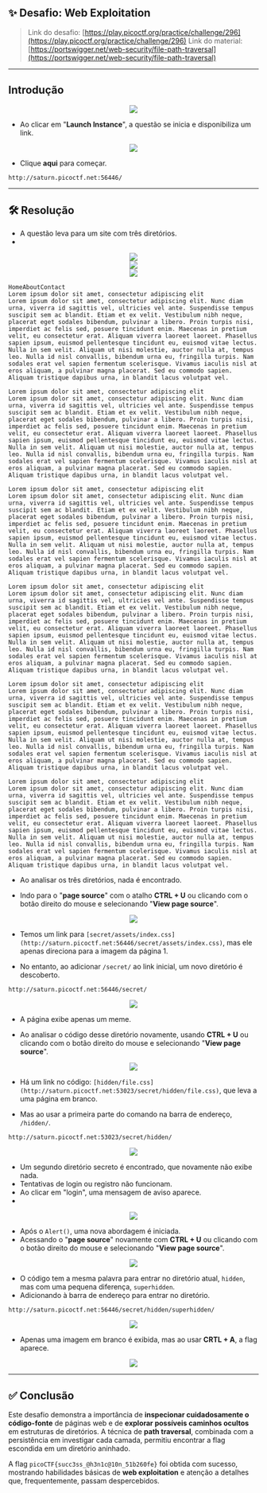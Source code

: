 ## ✨ Desafio: Web Exploitation

> Link do desafio: [https://play.picoctf.org/practice/challenge/296](https://play.picoctf.org/practice/challenge/296) 
> Link do material: [https://portswigger.net/web-security/file-path-traversal](https://portswigger.net/web-security/file-path-traversal)

---

## Introdução


<center><img src= 'Imagens secret/question_not_run.png' ></center>

- Ao clicar em "**Launch Instance**", a questão se inicia e disponibiliza um link.
   

<center><img src= 'Imagens secret/question_start.png' ></center>

- Clique **aqui** para começar.
   

```
http://saturn.picoctf.net:56446/
```

---

## 🛠️ Resolução

- A questão leva para um site com três diretórios.
- 

<center><img src= 'Imagens secret/home.png' ></center> <center><img src= 'Imagens secret/strong.png' ></center><center><img src= 'Imagens secret/latin.png' ></center>

```
HomeAboutContact
Lorem ipsum dolor sit amet, consectetur adipiscing elit
Lorem ipsum dolor sit amet, consectetur adipiscing elit. Nunc diam urna, viverra id sagittis vel, ultricies vel ante. Suspendisse tempus suscipit sem ac blandit. Etiam et ex velit. Vestibulum nibh neque, placerat eget sodales bibendum, pulvinar a libero. Proin turpis nisi, imperdiet ac felis sed, posuere tincidunt enim. Maecenas in pretium velit, eu consectetur erat. Aliquam viverra laoreet laoreet. Phasellus sapien ipsum, euismod pellentesque tincidunt eu, euismod vitae lectus. Nulla in sem velit. Aliquam ut nisi molestie, auctor nulla at, tempus leo. Nulla id nisl convallis, bibendum urna eu, fringilla turpis. Nam sodales erat vel sapien fermentum scelerisque. Vivamus iaculis nisl at eros aliquam, a pulvinar magna placerat. Sed eu commodo sapien. Aliquam tristique dapibus urna, in blandit lacus volutpat vel.

Lorem ipsum dolor sit amet, consectetur adipiscing elit
Lorem ipsum dolor sit amet, consectetur adipiscing elit. Nunc diam urna, viverra id sagittis vel, ultricies vel ante. Suspendisse tempus suscipit sem ac blandit. Etiam et ex velit. Vestibulum nibh neque, placerat eget sodales bibendum, pulvinar a libero. Proin turpis nisi, imperdiet ac felis sed, posuere tincidunt enim. Maecenas in pretium velit, eu consectetur erat. Aliquam viverra laoreet laoreet. Phasellus sapien ipsum, euismod pellentesque tincidunt eu, euismod vitae lectus. Nulla in sem velit. Aliquam ut nisi molestie, auctor nulla at, tempus leo. Nulla id nisl convallis, bibendum urna eu, fringilla turpis. Nam sodales erat vel sapien fermentum scelerisque. Vivamus iaculis nisl at eros aliquam, a pulvinar magna placerat. Sed eu commodo sapien. Aliquam tristique dapibus urna, in blandit lacus volutpat vel.

Lorem ipsum dolor sit amet, consectetur adipiscing elit
Lorem ipsum dolor sit amet, consectetur adipiscing elit. Nunc diam urna, viverra id sagittis vel, ultricies vel ante. Suspendisse tempus suscipit sem ac blandit. Etiam et ex velit. Vestibulum nibh neque, placerat eget sodales bibendum, pulvinar a libero. Proin turpis nisi, imperdiet ac felis sed, posuere tincidunt enim. Maecenas in pretium velit, eu consectetur erat. Aliquam viverra laoreet laoreet. Phasellus sapien ipsum, euismod pellentesque tincidunt eu, euismod vitae lectus. Nulla in sem velit. Aliquam ut nisi molestie, auctor nulla at, tempus leo. Nulla id nisl convallis, bibendum urna eu, fringilla turpis. Nam sodales erat vel sapien fermentum scelerisque. Vivamus iaculis nisl at eros aliquam, a pulvinar magna placerat. Sed eu commodo sapien. Aliquam tristique dapibus urna, in blandit lacus volutpat vel.

Lorem ipsum dolor sit amet, consectetur adipiscing elit
Lorem ipsum dolor sit amet, consectetur adipiscing elit. Nunc diam urna, viverra id sagittis vel, ultricies vel ante. Suspendisse tempus suscipit sem ac blandit. Etiam et ex velit. Vestibulum nibh neque, placerat eget sodales bibendum, pulvinar a libero. Proin turpis nisi, imperdiet ac felis sed, posuere tincidunt enim. Maecenas in pretium velit, eu consectetur erat. Aliquam viverra laoreet laoreet. Phasellus sapien ipsum, euismod pellentesque tincidunt eu, euismod vitae lectus. Nulla in sem velit. Aliquam ut nisi molestie, auctor nulla at, tempus leo. Nulla id nisl convallis, bibendum urna eu, fringilla turpis. Nam sodales erat vel sapien fermentum scelerisque. Vivamus iaculis nisl at eros aliquam, a pulvinar magna placerat. Sed eu commodo sapien. Aliquam tristique dapibus urna, in blandit lacus volutpat vel.

Lorem ipsum dolor sit amet, consectetur adipiscing elit
Lorem ipsum dolor sit amet, consectetur adipiscing elit. Nunc diam urna, viverra id sagittis vel, ultricies vel ante. Suspendisse tempus suscipit sem ac blandit. Etiam et ex velit. Vestibulum nibh neque, placerat eget sodales bibendum, pulvinar a libero. Proin turpis nisi, imperdiet ac felis sed, posuere tincidunt enim. Maecenas in pretium velit, eu consectetur erat. Aliquam viverra laoreet laoreet. Phasellus sapien ipsum, euismod pellentesque tincidunt eu, euismod vitae lectus. Nulla in sem velit. Aliquam ut nisi molestie, auctor nulla at, tempus leo. Nulla id nisl convallis, bibendum urna eu, fringilla turpis. Nam sodales erat vel sapien fermentum scelerisque. Vivamus iaculis nisl at eros aliquam, a pulvinar magna placerat. Sed eu commodo sapien. Aliquam tristique dapibus urna, in blandit lacus volutpat vel.

Lorem ipsum dolor sit amet, consectetur adipiscing elit
Lorem ipsum dolor sit amet, consectetur adipiscing elit. Nunc diam urna, viverra id sagittis vel, ultricies vel ante. Suspendisse tempus suscipit sem ac blandit. Etiam et ex velit. Vestibulum nibh neque, placerat eget sodales bibendum, pulvinar a libero. Proin turpis nisi, imperdiet ac felis sed, posuere tincidunt enim. Maecenas in pretium velit, eu consectetur erat. Aliquam viverra laoreet laoreet. Phasellus sapien ipsum, euismod pellentesque tincidunt eu, euismod vitae lectus. Nulla in sem velit. Aliquam ut nisi molestie, auctor nulla at, tempus leo. Nulla id nisl convallis, bibendum urna eu, fringilla turpis. Nam sodales erat vel sapien fermentum scelerisque. Vivamus iaculis nisl at eros aliquam, a pulvinar magna placerat. Sed eu commodo sapien. Aliquam tristique dapibus urna, in blandit lacus volutpat vel.
```

- Ao analisar os três diretórios, nada é encontrado.
   
- Indo para o "**page source**" com o atalho **CTRL + U** ou clicando com o botão direito do mouse e selecionando "**View page source**".
  

<center><img src= 'Imagens secret/secrets.png' ></center>

- Temos um link para `[secret/assets/index.css](http://saturn.picoctf.net:56446/secret/assets/index.css)`, mas ele apenas direciona para a imagem da página 1.

- No entanto, ao adicionar `/secret/` ao link inicial, um novo diretório é descoberto.    

```
http://saturn.picoctf.net:56446/secret/
```

<center><img src= 'Imagens secret/Pag_2.png' ></center>

- A página exibe apenas um meme.
    
- Ao analisar o código desse diretório novamente, usando **CTRL + U** ou clicando com o botão direito do mouse e selecionando "**View page source**".
    

<center><img src= 'Imagens secret/hidden.png' ></center>

- Há um link no código: `[hidden/file.css](http://saturn.picoctf.net:53023/secret/hidden/file.css)`, que leva a uma página em branco.

- Mas ao usar a primeira parte do comando na barra de endereço, `/hidden/`.  


```
http://saturn.picoctf.net:53023/secret/hidden/
```

<center><img src= 'Imagens secret/Pag_3.png' ></center>  


- Um segundo diretório secreto é encontrado, que novamente não exibe nada.
- Tentativas de login ou registro não funcionam.
- Ao clicar em "login", uma mensagem de aviso aparece.
- 

<center><img src= 'Imagens secret/tentativa.png' ></center>  


- Após o `Alert()`, uma nova abordagem é iniciada.
- Acessando o "**page source**" novamente com **CTRL + U** ou clicando com o botão direito do mouse e selecionando "**View page source**".


<center><img src= 'Imagens secret/superhidden.png' ></center>  

- O código tem a mesma palavra para entrar no diretório atual, `hidden`, mas com uma pequena diferença, `superhidden`.
- Adicionando à barra de endereço para entrar no diretório.

```
http://saturn.picoctf.net:56446/secret/hidden/superhidden/
```

<center><img src= 'Imagens secret/pg_sem_flag.png' ></center>  


- Apenas uma imagem em branco é exibida, mas ao usar **CRTL + A**, a flag aparece.


<center><img src= 'Imagens secret/flag.png' ></center>  


---


## ✅ Conclusão

Este desafio demonstra a importância de **inspecionar cuidadosamente o código-fonte** de páginas web e de **explorar possíveis caminhos ocultos** em estruturas de diretórios. A técnica de **path traversal**, combinada com a persistência em investigar cada camada, permitiu encontrar a flag escondida em um diretório aninhado.

A flag `picoCTF{succ3ss_@h3n1c@10n_51b260fe}` foi obtida com sucesso, mostrando habilidades básicas de **web exploitation** e atenção a detalhes que, frequentemente, passam despercebidos.